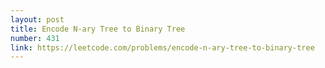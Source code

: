 ```yaml
---
layout: post
title: Encode N-ary Tree to Binary Tree
number: 431
link: https://leetcode.com/problems/encode-n-ary-tree-to-binary-tree
---
```


